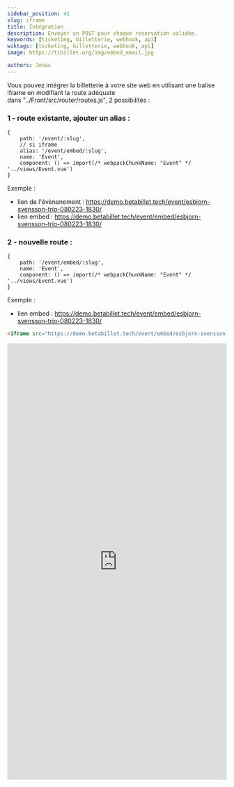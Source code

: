 ```yaml
---
sidebar_position: 41
slug: iframe
title: Intégration
description: Envoyer un POST pour chaque reservation validée.
keywords: [ticketing, billetterie, webhook, api]
wiktags: [ticketing, billetterie, webhook, api]
image: https://tibillet.org/img/embed_email.jpg

authors: Jonas
---
```


Vous pouvez intégrer la billetterie à votre site web en utilisant une balise iframe en modifiant la route adéquate   
dans "../Front/src/router/routes.js", 2 possibilités :
### 1 - route existante, ajouter un alias :   
```
{
    path: '/event/:slug',
    // si iframe
    alias: '/event/embed/:slug',
    name: 'Event',
    component: () => import(/* webpackChunkName: "Event" */ '../views/Event.vue')
}
```

Exemple : 
- lien de l'évènenement : https://demo.betabillet.tech/event/esbjorn-svensson-trio-080223-1830/
- lien embed : https://demo.betabillet.tech/event/embed/esbjorn-svensson-trio-080223-1830/


### 2 - nouvelle route :
```
{
    path: '/event/embed/:slug',
    name: 'Event',
    component: () => import(/* webpackChunkName: "Event" */ '../views/Event.vue')
}
```

Exemple : 
- lien embed : https://demo.betabillet.tech/event/embed/esbjorn-svensson-trio-080223-1830/

```html title="iframe"
<iframe src="https://demo.betabillet.tech/event/embed/esbjorn-svensson-trio-080223-1830/" width="100%" height="1000px" frameborder="0"></iframe>
```

<iframe src="https://demo.betabillet.tech/event/embed/esbjorn-svensson-trio-080223-1830/" width="100%" height="1000px" frameborder="0"></iframe>

